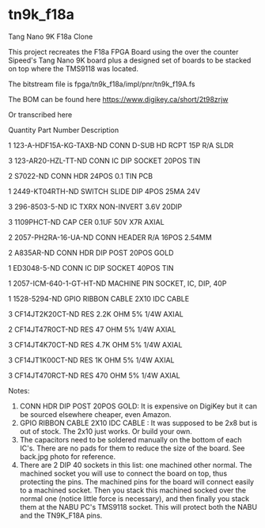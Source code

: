 # tn9k_f18a
 
Tang Nano 9K F18a Clone

This project recreates the F18a FPGA Board using the over the counter Sipeed's Tang Nano 9K board plus a designed set of boards to be stacked on top where the TMS9118 was located.

The bitstream file is fpga/tn9k_f18a/impl/pnr/tn9k_f19A.fs

The BOM can be found here https://www.digikey.ca/short/2t98zrjw

Or transcribed here

Quantity	Part Number					Description

1			123-A-HDF15A-KG-TAXB-ND		CONN D-SUB HD RCPT 15P R/A SLDR

3			123-AR20-HZL-TT-ND			CONN IC DIP SOCKET 20POS TIN

2			S7022-ND					CONN HDR 24POS 0.1 TIN PCB

1			2449-KT04RTH-ND				SWITCH SLIDE DIP 4POS 25MA 24V

3			296-8503-5-ND				IC TXRX NON-INVERT 3.6V 20DIP

3			1109PHCT-ND	CAP 			CER 0.1UF 50V X7R AXIAL

2			2057-PH2RA-16-UA-ND			CONN HEADER R/A 16POS 2.54MM

2			A835AR-ND					CONN HDR DIP POST 20POS GOLD

1			ED3048-5-ND					CONN IC DIP SOCKET 40POS TIN

1			2057-ICM-640-1-GT-HT-ND		MACHINE PIN SOCKET, IC, DIP, 40P

1			1528-5294-ND				GPIO RIBBON CABLE 2X10 IDC CABLE

3			CF14JT2K20CT-ND				RES 2.2K OHM 5% 1/4W AXIAL

2			CF14JT47R0CT-ND				RES 47 OHM 5% 1/4W AXIAL

3			CF14JT4K70CT-ND				RES 4.7K OHM 5% 1/4W AXIAL

3			CF14JT1K00CT-ND				RES 1K OHM 5% 1/4W AXIAL

3			CF14JT470RCT-ND				RES 470 OHM 5% 1/4W AXIAL

Notes:
1) CONN HDR DIP POST 20POS GOLD: It is expensive on DigiKey but it can be sourced elsewhere cheaper, even Amazon.
2) GPIO RIBBON CABLE 2X10 IDC CABLE : It was supposed to be 2x8 but is out of stock. The 2x10 just works. Or build your own.
3) The capacitors need to be soldered manually on the bottom of each IC's. There are no pads for them to reduce the size of the board. See back.jpg photo for reference.
4) There are 2 DIP 40 sockets in this list: one machined other normal. The machined socket you will use to connect the board on top, thus protecting the pins. The machined pins for the board will connect easily to a machined socket. Then you stack this machined socked over the normal one (notice little force is necessary), and then finally you stack them at the NABU PC's TMS9118 socket. This will protect both the NABU and the TN9K_F18A pins.

